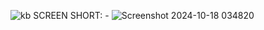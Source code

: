  ![kb](https://github.com/user-attachments/assets/0067e950-da73-4890-bd31-d9571eae7d62)
SCREEN SHORT: -
![Screenshot 2024-10-18 034820](https://github.com/user-attachments/assets/f3240eba-ae79-4ab5-a08f-f2302533d711)


